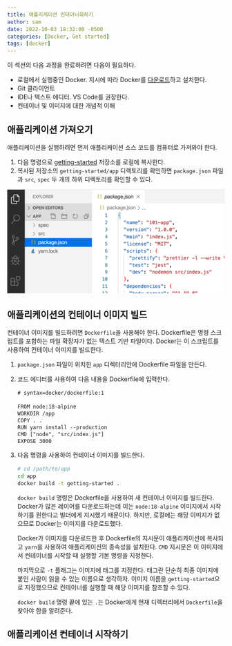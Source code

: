 ```yaml
---
title: 애플리케이션 컨테이너화하기
author: sam
date: 2022-10-03 18:32:00 -0500
categories: [Docker, Get started]
tags: [docker]
---
```


이 섹션의 다음 과정을 완료하려면 다음이 필요하다.

- 로컬에서 실행중인 Docker. 지시에 따라 Docker를 [다운로드](https://docs.docker.com/get-docker/)하고 설치한다.
- Git 클라이언트
- IDE나 텍스트 에디터. VS Code를 권장한다.
- 컨테이너 및 이미지에 대한 개념적 이해

## 애플리케이션 가져오기

애플리케이션을 실행하려면 먼저 애플리케이션 소스 코드를 컴퓨터로 가져와야 한다.

1. 다음 명령으로 [getting-started](https://github.com/docker/getting-started/tree/master) 저장소를 로컬에 복사한다.
2. 복사된 저장소의 `getting-started/app` 디렉토리를 확인하면 `package.json` 파일과 `src`, `spec` 두 개의 하위 디렉토리를 확인할 수 있다.

![ide-screenshot.png](/assets/img/docker/ide-screenshot.png)

## 애플리케이션의 컨테이너 이미지 빌드

컨테이너 이미지를 빌드하려면 `Dockerfile`을 사용해야 한다. Dockerfile은 명령 스크립트를 포함하는 파일 확장자가 없는 텍스트 기반 파일이다. Docker는 이 스크립트를 사용하여 컨테이너 이미지를 빌드한다.

1. `package.json` 파일이 위치한 `app` 디렉터리안에 Dockerfile 파일을 만든다.
2. 코드 에디터를 사용하여 다음 내용을 Dockerfile에 입력한다.

   ```
   # syntax=docker/dockerfile:1

   FROM node:18-alpine
   WORKDIR /app
   COPY . .
   RUN yarn install --production
   CMD ["node", "src/index.js"]
   EXPOSE 3000
   ```

3. 다음 명령을 사용하여 컨테이너 이미지를 빌드한다.

   ```bash
   # cd /path/to/app
   cd app
   docker build -t getting-started .
   ```

   `docker build` 명령은 Dockerfile을 사용하여 새 컨테이너 이미지를 빌드한다. Docker가 많은 레이어를 다운로드하는데 이는 `node:18-alpine` 이미지에서 시작하기를 원한다고 빌더에게 지시했기 때문이다. 하지만, 로컬에는 해당 이미지가 없으므로 Docker는 이미지를 다운로드했다.

   Docker가 이미지를 다운로드한 후 Dockerfile의 지시문이 애플리케이션에 복사되고 `yarn`을 사용하여 애플리케이션의 종속성을 설치한다. `CMD` 지시문은 이 이미지에서 컨테이너를 시작할 때 실행할 기본 명령을 지정한다.

   마지막으로 `-t` 플래그는 이미지에 태그를 지정한다. 태그란 단순히 최종 이미지에 붙인 사람이 읽을 수 있는 이름으로 생각하자. 이미지 이름을 `getting-started`으로 지정했으므로 컨테이너를 실행할 때 해당 이미지를 참조할 수 있다.

   `docker build` 명령 끝에 있는 `.`는 Docker에게 현재 디렉터리에서 `Dockerfile`을 찾아야 함을 알려준다.

## 애플리케이션 컨테이너 시작하기
